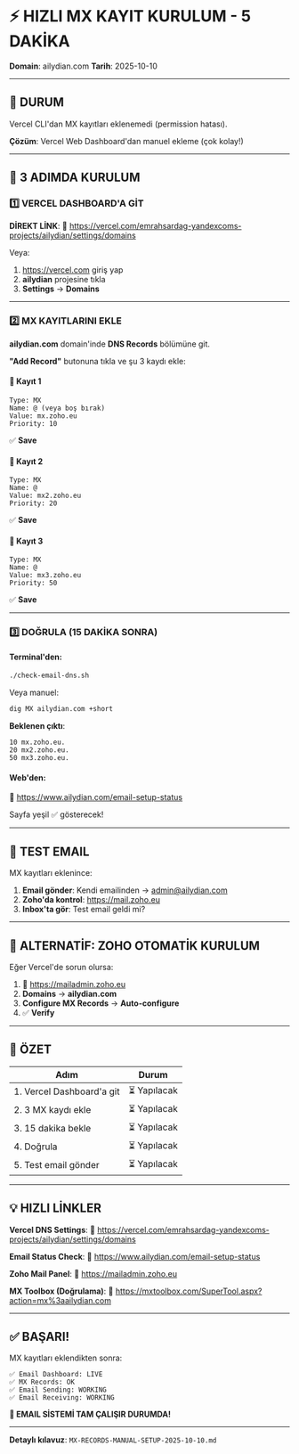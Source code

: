 # ⚡ HIZLI MX KAYIT KURULUM - 5 DAKİKA

**Domain**: ailydian.com
**Tarih**: 2025-10-10

---

## 🚨 DURUM

Vercel CLI'dan MX kayıtları eklenemedi (permission hatası).

**Çözüm**: Vercel Web Dashboard'dan manuel ekleme (çok kolay!)

---

## 🎯 3 ADIMDA KURULUM

### 1️⃣ VERCEL DASHBOARD'A GİT

**DİREKT LİNK**:
🔗 https://vercel.com/emrahsardag-yandexcoms-projects/ailydian/settings/domains

Veya:
1. https://vercel.com giriş yap
2. **ailydian** projesine tıkla
3. **Settings** → **Domains**

---

### 2️⃣ MX KAYITLARINI EKLE

**ailydian.com** domain'inde **DNS Records** bölümüne git.

**"Add Record"** butonuna tıkla ve şu 3 kaydı ekle:

#### 📧 Kayıt 1
```
Type: MX
Name: @ (veya boş bırak)
Value: mx.zoho.eu
Priority: 10
```
✅ **Save**

#### 📧 Kayıt 2
```
Type: MX
Name: @
Value: mx2.zoho.eu
Priority: 20
```
✅ **Save**

#### 📧 Kayıt 3
```
Type: MX
Name: @
Value: mx3.zoho.eu
Priority: 50
```
✅ **Save**

---

### 3️⃣ DOĞRULA (15 DAKİKA SONRA)

#### Terminal'den:
```bash
./check-email-dns.sh
```

Veya manuel:
```bash
dig MX ailydian.com +short
```

**Beklenen çıktı**:
```
10 mx.zoho.eu.
20 mx2.zoho.eu.
50 mx3.zoho.eu.
```

#### Web'den:
🔗 https://www.ailydian.com/email-setup-status

Sayfa yeşil ✅ gösterecek!

---

## 🧪 TEST EMAIL

MX kayıtları eklenince:

1. **Email gönder**: Kendi emailinden → admin@ailydian.com
2. **Zoho'da kontrol**: https://mail.zoho.eu
3. **Inbox'ta gör**: Test email geldi mi?

---

## 📱 ALTERNATİF: ZOHO OTOMATİK KURULUM

Eğer Vercel'de sorun olursa:

1. 🔗 https://mailadmin.zoho.eu
2. **Domains** → **ailydian.com**
3. **Configure MX Records** → **Auto-configure**
4. ✅ **Verify**

---

## 🎯 ÖZET

| Adım | Durum |
|------|-------|
| 1. Vercel Dashboard'a git | ⏳ Yapılacak |
| 2. 3 MX kaydı ekle | ⏳ Yapılacak |
| 3. 15 dakika bekle | ⏳ Yapılacak |
| 4. Doğrula | ⏳ Yapılacak |
| 5. Test email gönder | ⏳ Yapılacak |

---

## 💡 HIZLI LİNKLER

**Vercel DNS Settings**:
🔗 https://vercel.com/emrahsardag-yandexcoms-projects/ailydian/settings/domains

**Email Status Check**:
🔗 https://www.ailydian.com/email-setup-status

**Zoho Mail Panel**:
🔗 https://mailadmin.zoho.eu

**MX Toolbox (Doğrulama)**:
🔗 https://mxtoolbox.com/SuperTool.aspx?action=mx%3aailydian.com

---

## ✅ BAŞARI!

MX kayıtları eklendikten sonra:

```
✅ Email Dashboard: LIVE
✅ MX Records: OK
✅ Email Sending: WORKING
✅ Email Receiving: WORKING
```

**🎉 EMAIL SİSTEMİ TAM ÇALIŞIR DURUMDA!**

---

**Detaylı kılavuz**: `MX-RECORDS-MANUAL-SETUP-2025-10-10.md`
